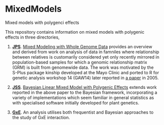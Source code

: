 # MixedModels

Mixed models with polygenci effects

This repository contains information on mixed models with polygenic effects in three directories,

1. **[JPS](JPS)**. [Mixed Modeling with Whole Genome Data](https://www.hindawi.com/journals/jps/2012/485174/)
provides an overview and derived from work on analysis of data in famniles where relationship between
relatives is customarily considered yet only recently mirrored in population-based samples for which a
genomic relationship matrix (GRM) is built from genomewide data. The work was motivated by the S-Plus package
kinship developed at the Mayo Clinic and ported to R for genetic analysis workshop 14 (GAW14) later reported
in [a paper](https://bmcgenet.biomedcentral.com/articles/10.1186/1471-2156-6-S1-S127) in 2005.

2. **[JSS](JSS)**. [Bayesian Linear Mixed Model with Polygenic Effects](https://www.jstatsoft.org/index)
extends work reported in the above paper to the Bayesian framework, incorporating a variety of implementations
which seem familiar in general statistics as with specialised software initially developed for plant genetics.

3. **[GxE](GxE)**. An analysis utilises both frequentist and Bayesian approaches to the study of GxE interaction.


